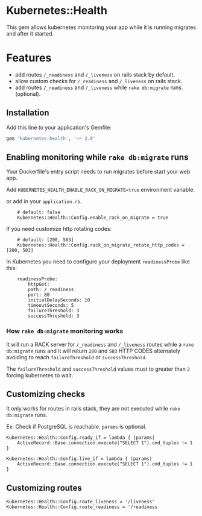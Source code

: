 # Kubernetes::Health

This gem allows kubernetes monitoring your app while it is running migrates and after it started.

# Features
- add routes `/_readiness` and `/_liveness` on rails stack by default.
- allow custom checks for `/_readiness` and `/_liveness` on rails stack.
- add routes `/_readiness` and `/_liveness` while `rake db:migrate` runs. (optional). 

## Installation

Add this line to your application's Gemfile:

```ruby
gem 'kubernetes-health', '~> 2.0'
```

## Enabling monitoring while `rake db:migrate` runs

Your Dockerfile's entry script needs to run migrates before start your web app.

Add `KUBERNETES_HEALTH_ENABLE_RACK_ON_MIGRATE=true` environment variable.

or add in your `application.rb`.

```
    # default: false
    Kubernetes::Health::Config.enable_rack_on_migrate = true
```

If you need customize http rotating codes:

```
    # default: [200, 503]
    Kubernetes::Health::Config.rack_on_migrate_rotate_http_codes = [200, 503]
```

In Kubernetes you need to configure your deployment `readinessProbe` like this:

```
    readinessProbe:
        httpGet:
        path: /_readiness
        port: 80
        initialDelaySeconds: 10
        timeoutSeconds: 5
        failureThreshold: 3
        successThreshold: 3
```

### How `rake db:migrate` monitoring works
It will run a RACK server for `/_readiness` and `/_liveness` routes while a `rake db:migrate` runs and it will return `200` and `503` HTTP CODES alternately avoiding to reach `failureThreshold` or `successThreshold`.

The `failureThreshold` and `successThreshold` values must to greater than `2` forcing kubernetes to wait.

## Customizing checks

It only works for routes in rails stack, they are not executed while `rake db:migrate` runs.

Ex. Check if PostgreSQL is reachable. `params` is optional.

```
Kubernetes::Health::Config.ready_if = lambda { |params|
    ActiveRecord::Base.connection.execute("SELECT 1").cmd_tuples != 1
}
```

```
Kubernetes::Health::Config.live_if = lambda { |params|
    ActiveRecord::Base.connection.execute("SELECT 1").cmd_tuples != 1
}
```

## Customizing routes
```
Kubernetes::Health::Config.route_liveness = '/liveness'
Kubernetes::Health::Config.route_readiness = '/readiness
```
